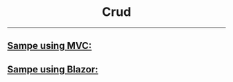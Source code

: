<h1 align="center">
   Crud
</h1>

<hr>


## [Sampe using MVC:](https://github.com/FaberSanZ/ASP.NET-Core-Samples/tree/master/Src/MVC/Crud)
## [Sampe using Blazor:]()
